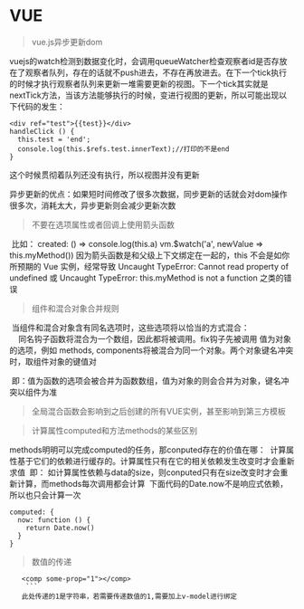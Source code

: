 # VUE
 
 > vue.js异步更新dom
 

 vuejs的watch检测到数据变化时，会调用queueWatcher检查观察者id是否存放在了观察者队列，存在的话就不push进去，不存在再放进去。在下一个tick执行的时候才执行观察者队列来更新一堆需要更新的视图。下一个tick其实就是nextTick方法，当该方法能够执行的时候，变进行视图的更新，所以可能出现以下代码的发生：
  ```
 <div ref="test">{{test}}</div>
 handleClick () {
    this.test = 'end';
    console.log(this.$refs.test.innerText);//打印的不是end
 }
  
 ```
 这个时候贯彻着队列还没有执行，所以视图并没有更新
 
 异步更新的优点：如果短时间修改了很多次数据，同步更新的话就会对dom操作很多次，消耗太大，异步更新则会减少更新次数

	
	
	
	
 
 > 不要在选项属性或者回调上使用箭头函数

  比如：
  created: () => console.log(this.a) 
  vm.$watch('a', newValue => this.myMethod())
  因为箭头函数是和父级上下文绑定在一起的，this 不会是如你所预期的 Vue 实例，经常导致 Uncaught TypeError: Cannot read property of undefined 或 Uncaught TypeError: this.myMethod is not a function 之类的错误

> 组件和混合对象合并规则


  当组件和混合对象含有同名选项时，这些选项将以恰当的方式混合：  
     同名钩子函数将混合为一个数组，因此都将被调用。fix钩子先被调用
     值为对象的选项，例如 methods, components将被混合为同一个对象。两个对象键名冲突时，取组件对象的键值对
    
  即：值为函数的选项会被合并为函数数组，值为对象的则会合并为对象，键名冲突以组件为准

> 全局混合函数会影响到之后创建的所有VUE实例，甚至影响到第三方模板

> 计算属性computed和方法methods的某些区别

 methods明明可以完成computed的任务，那conputed存在的价值在哪：
  计算属性基于它们的依赖进行缓存的。计算属性只有在它的相关依赖发生改变时才会重新求值
  即： 如计算属性依赖与data的size，则conputed只有在size改变时才会重新计算，而methods每次调用都会计算
  下面代码的Date.now不是响应式依赖，所以也只会计算一次
  
```
computed: {
  now: function () {
  	return Date.now()
  }
}
```

 > 数值的传递
 
 ```
 	<comp some-prop="1"></comp>
	 ```
	此处传递的1是字符串，若需要传递数值的1,需要加上v-model进行绑定

 
